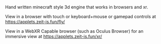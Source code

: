 Hand written minecraft style 3d engine that works in browsers and xr.

View in a browser with touch or keyboard+mouse or gamepad controls at https://applets.zeit-is.fun/fly/

View in a WebXR Capable browser (such as Oculus Browser) for an immersive view at https://applets.zeit-is.fun/xr/
